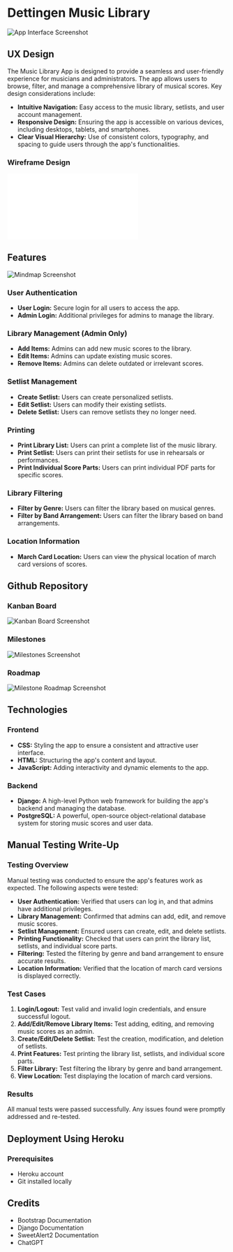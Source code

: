 # Dettingen Music Library

![App Interface Screenshot](https://github.com/username/repository/blob/main/images/screenshot.png)

## UX Design
The Music Library App is designed to provide a seamless and user-friendly experience for musicians and administrators. The app allows users to browse, filter, and manage a comprehensive library of musical scores. Key design considerations include:
- **Intuitive Navigation:** Easy access to the music library, setlists, and user account management.
- **Responsive Design:** Ensuring the app is accessible on various devices, including desktops, tablets, and smartphones.
- **Clear Visual Hierarchy:** Use of consistent colors, typography, and spacing to guide users through the app's functionalities.

### Wireframe Design
![Wireframe PDF](static/readme/Wireframe%20PDF.pdf)

## Features
![Mindmap Screenshot](static/readme/Mind%20Map.jpg)

### User Authentication
- **User Login:** Secure login for all users to access the app.
- **Admin Login:** Additional privileges for admins to manage the library.

### Library Management (Admin Only)
- **Add Items:** Admins can add new music scores to the library.
- **Edit Items:** Admins can update existing music scores.
- **Remove Items:** Admins can delete outdated or irrelevant scores.

### Setlist Management
- **Create Setlist:** Users can create personalized setlists.
- **Edit Setlist:** Users can modify their existing setlists.
- **Delete Setlist:** Users can remove setlists they no longer need.

### Printing
- **Print Library List:** Users can print a complete list of the music library.
- **Print Setlist:** Users can print their setlists for use in rehearsals or performances.
- **Print Individual Score Parts:** Users can print individual PDF parts for specific scores.

### Library Filtering
- **Filter by Genre:** Users can filter the library based on musical genres.
- **Filter by Band Arrangement:** Users can filter the library based on band arrangements.

### Location Information
- **March Card Location:** Users can view the physical location of march card versions of scores.

## Github Repository

### Kanban Board
![Kanban Board Screenshot](static/readme/Kanban%20Board.png)

### Milestones
![Milestones Screenshot](static/readme/Milestones.png)

### Roadmap
![Milestone Roadmap Screenshot](static/readme/Milestone%20Roadmap.png)

## Technologies
### Frontend
- **CSS:** Styling the app to ensure a consistent and attractive user interface.
- **HTML:** Structuring the app's content and layout.
- **JavaScript:** Adding interactivity and dynamic elements to the app.

### Backend
- **Django:** A high-level Python web framework for building the app's backend and managing the database.
- **PostgreSQL:** A powerful, open-source object-relational database system for storing music scores and user data.

## Manual Testing Write-Up
### Testing Overview
Manual testing was conducted to ensure the app's features work as expected. The following aspects were tested:
- **User Authentication:** Verified that users can log in, and that admins have additional privileges.
- **Library Management:** Confirmed that admins can add, edit, and remove music scores.
- **Setlist Management:** Ensured users can create, edit, and delete setlists.
- **Printing Functionality:** Checked that users can print the library list, setlists, and individual score parts.
- **Filtering:** Tested the filtering by genre and band arrangement to ensure accurate results.
- **Location Information:** Verified that the location of march card versions is displayed correctly.

### Test Cases
1. **Login/Logout:** Test valid and invalid login credentials, and ensure successful logout.
2. **Add/Edit/Remove Library Items:** Test adding, editing, and removing music scores as an admin.
3. **Create/Edit/Delete Setlist:** Test the creation, modification, and deletion of setlists.
4. **Print Features:** Test printing the library list, setlists, and individual score parts.
5. **Filter Library:** Test filtering the library by genre and band arrangement.
6. **View Location:** Test displaying the location of march card versions.

### Results
All manual tests were passed successfully. Any issues found were promptly addressed and re-tested.

## Deployment Using Heroku
### Prerequisites
- Heroku account
- Git installed locally

## Credits
- Bootstrap Documentation
- Django Documentation
- SweetAlert2 Documentation
- ChatGPT
